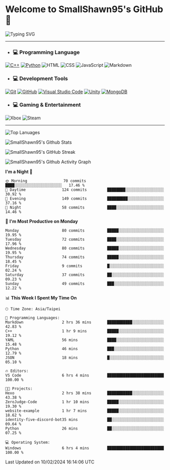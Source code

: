 # Welcome to SmallShawn95's GitHub 👋

![Typing SVG](https://readme-typing-svg.demolab.com/?lines=print("Hello,+world");cout+>>+"Hello,+world!";console.log("Hello,+world!")&center=true&vCenter=true&size=22&random=true)

***
<!-- https://shields.io/, https://simpleicons.org/ -->
* ### 💻 Programming Language
[![C++](https://img.shields.io/badge/-C++-00599C?style=flat-square&logo=cplusplus)](https://cplusplus.com/)
[![Python](https://img.shields.io/badge/-Python-3776AB?style=flat-square&logo=python&logoColor=white)](https://www.python.org/)
![HTML](https://img.shields.io/badge/-HTML-E34F26?style=flat-square&logo=html5&logoColor=white)
![CSS](https://img.shields.io/badge/-CSS-1572B6?style=flat-square&logo=css3)
![JavaScript](https://img.shields.io/badge/-JavaScript-F7DF1E?style=flat-square&logo=javascript&logoColor=white)
![Markdown](https://img.shields.io/badge/-Markdown-000000?style=flat-square&logo=markdown)
* ### 💻 Development Tools
[![Git](https://img.shields.io/badge/-Git-f05032?style=flat-square&logo=git&logoColor=white)](https://git-scm.com/)
[![GitHub](https://img.shields.io/badge/-GitHub-181717?style=flat-square&logo=github)](https://github.com/)
[![Visual Studio Code](https://img.shields.io/badge/-Visual%20Studio%20Code-007ACC?style=flat-square&logo=visualstudiocode)](https://code.visualstudio.com/)
[![Unity](https://img.shields.io/badge/-Unity-000000?style=flat-square&logo=unity)](https://unity.com/)
[![MongoDB](https://img.shields.io/badge/-MongoDB-47A248?style=flat-square&logo=mongodb&logoColor=white)](https://www.mongodb.com/)
* ### 💻 Gaming & Entertainment
![Xbox](https://img.shields.io/badge/-Xbox-107C10?style=flat-square&logo=xbox)
![Steam](https://img.shields.io/badge/-Steam-000000?style=flat-square&logo=steam)
***

<!-- ![GitHub User's Stars](https://img.shields.io/github/stars/smallshawn95?color=orange&label=Stars&labelColor=yellow) -->
<!-- ![GitHub Followers](https://img.shields.io/github/followers/smallshawn95?color=orange&label=Followers&labelColor=FFDBAC) -->

![Top Lanuages](https://github-readme-stats.vercel.app/api/top-langs/?username=smallshawn95&theme=holi&layout=donut&size_weight=0.5&count_weight=0.5&exclude_repo=smallshawn95.github.io)

![SmallShawn95's Github Stats](https://github-readme-stats.vercel.app/api?username=smallshawn95&theme=holi&show_icons=true&rank_icon=github)

![SmallShawn95's GitHub Streak](https://streak-stats.demolab.com/?user=smallshawn95&theme=holi-theme&date_format=M%20j%5B%2C%20Y%5D)

![SmallShawn95's Github Activity Graph](https://github-readme-activity-graph.vercel.app/graph?username=smallshawn95&theme=tokyo-night)

<!-- ![SmallShawn95's WakaTime Stats](https://github-readme-stats.vercel.app/api/wakatime?username=smallshawn95) -->
<!-- ![Repositorie Card](https://github-readme-stats.vercel.app/api/pin/?username=smallshawn95&repo=Python-Discord-Bot-Course&theme=holi) -->
<!-- ![Repositorie Card](https://github-readme-stats.vercel.app/api/pin/?username=smallshawn95&repo=ZeroJudge-Code&theme=holi) -->

<!--START_SECTION:waka-->
**I'm a Night 🦉** 

```text
🌞 Morning                70 commits          ████░░░░░░░░░░░░░░░░░░░░░   17.46 % 
🌆 Daytime                124 commits         ████████░░░░░░░░░░░░░░░░░   30.92 % 
🌃 Evening                149 commits         █████████░░░░░░░░░░░░░░░░   37.16 % 
🌙 Night                  58 commits          ████░░░░░░░░░░░░░░░░░░░░░   14.46 % 
```
📅 **I'm Most Productive on Monday** 

```text
Monday                   80 commits          █████░░░░░░░░░░░░░░░░░░░░   19.95 % 
Tuesday                  72 commits          ████░░░░░░░░░░░░░░░░░░░░░   17.96 % 
Wednesday                80 commits          █████░░░░░░░░░░░░░░░░░░░░   19.95 % 
Thursday                 74 commits          █████░░░░░░░░░░░░░░░░░░░░   18.45 % 
Friday                   9 commits           █░░░░░░░░░░░░░░░░░░░░░░░░   02.24 % 
Saturday                 37 commits          ██░░░░░░░░░░░░░░░░░░░░░░░   09.23 % 
Sunday                   49 commits          ███░░░░░░░░░░░░░░░░░░░░░░   12.22 % 
```


📊 **This Week I Spent My Time On** 

```text
🕑︎ Time Zone: Asia/Taipei

💬 Programming Languages: 
Markdown                 2 hrs 36 mins       ███████████░░░░░░░░░░░░░░   42.83 % 
C++                      1 hr 9 mins         █████░░░░░░░░░░░░░░░░░░░░   19.12 % 
YAML                     56 mins             ████░░░░░░░░░░░░░░░░░░░░░   15.48 % 
Python                   46 mins             ███░░░░░░░░░░░░░░░░░░░░░░   12.79 % 
JSON                     18 mins             █░░░░░░░░░░░░░░░░░░░░░░░░   05.10 % 

🔥 Editors: 
VS Code                  6 hrs 4 mins        █████████████████████████   100.00 % 

🐱‍💻 Projects: 
Hexo                     2 hrs 38 mins       ███████████░░░░░░░░░░░░░░   43.38 % 
ZeroJudge-Code           1 hr 10 mins        █████░░░░░░░░░░░░░░░░░░░░   19.30 % 
website-example          1 hr 7 mins         █████░░░░░░░░░░░░░░░░░░░░   18.62 % 
identity-five-discord-bot35 mins             ██░░░░░░░░░░░░░░░░░░░░░░░   09.64 % 
Python                   26 mins             ██░░░░░░░░░░░░░░░░░░░░░░░   07.25 % 

💻 Operating System: 
Windows                  6 hrs 4 mins        █████████████████████████   100.00 % 
```


 Last Updated on 10/02/2024 16:14:06 UTC
<!--END_SECTION:waka-->

<!--
**smallshawn95/smallshawn95** is a ✨ _special_ ✨ repository because its `README.md` (this file) appears on your GitHub profile.

- 🔭 I’m currently working on ...
- 🌱 I’m currently learning ...
- 👯 I’m looking to collaborate on ...
- 🤔 I’m looking for help with ...
- 💬 Ask me about ...
- 📫 How to reach me: ...
- 😄 Pronouns: ...
- ⚡ Fun fact: ...
-->
